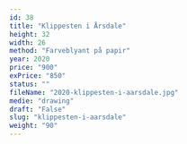 ```yaml
---
id: 38
title: "Klippesten i Årsdale"
height: 32
width: 26
method: "Farveblyant på papir"
year: 2020
price: "900"
exPrice: "850"
status: ""
fileName: "2020-klippesten-i-aarsdale.jpg"
medie: "drawing"
draft: "False"
slug: "klippesten-i-aarsdale"
weight: "90"
---
```

